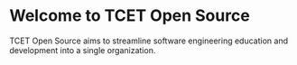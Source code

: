 # Welcome to TCET Open Source

TCET Open Source aims to streamline software engineering education and development into a single organization.
